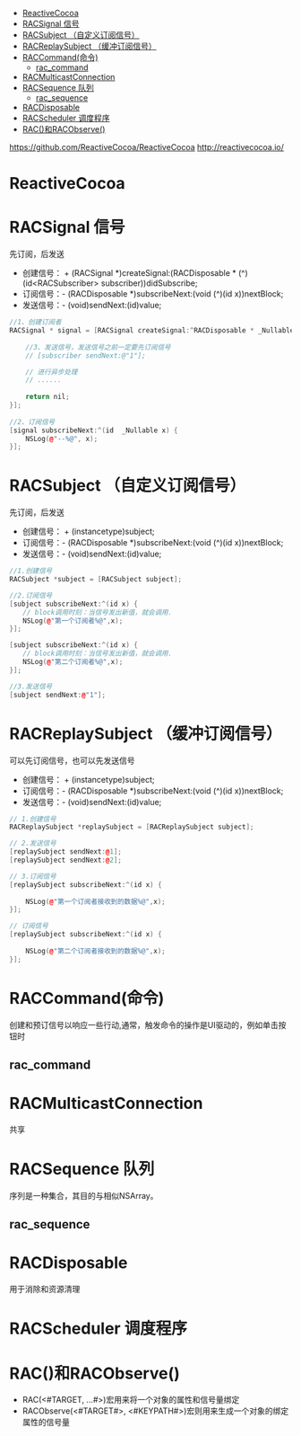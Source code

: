 <!-- TOC -->

- [ReactiveCocoa](#reactivecocoa)
- [RACSignal 信号](#racsignal-信号)
- [RACSubject （自定义订阅信号）](#racsubject-自定义订阅信号)
- [RACReplaySubject （缓冲订阅信号）](#racreplaysubject-缓冲订阅信号)
- [RACCommand(命令)](#raccommand命令)
  - [rac_command](#rac_command)
- [RACMulticastConnection](#racmulticastconnection)
- [RACSequence 队列](#racsequence-队列)
  - [rac_sequence](#rac_sequence)
- [RACDisposable](#racdisposable)
- [RACScheduler 调度程序](#racscheduler-调度程序)
- [RAC()和RACObserve()](#rac和racobserve)

<!-- /TOC -->

https://github.com/ReactiveCocoa/ReactiveCocoa
http://reactivecocoa.io/

# ReactiveCocoa

# RACSignal 信号

先订阅，后发送

* 创建信号： + (RACSignal *)createSignal:(RACDisposable * (^)(id\<RACSubscriber> subscriber))didSubscribe;
* 订阅信号：- (RACDisposable *)subscribeNext:(void (^)(id x))nextBlock;
* 发送信号：- (void)sendNext:(id)value;

```c++
//1、创建订阅者
RACSignal * signal = [RACSignal createSignal:^RACDisposable * _Nullable(id<RACSubscriber>  _Nonnull subscriber) {
        
    //3、发送信号，发送信号之前一定要先订阅信号
    // [subscriber sendNext:@"1"];

    // 进行异步处理
    // ......
        
    return nil;
}];
    
//2、订阅信号
[signal subscribeNext:^(id  _Nullable x) {
    NSLog(@"--%@", x);
}];
```

# RACSubject （自定义订阅信号）

先订阅，后发送

* 创建信号： + (instancetype)subject;
* 订阅信号：- (RACDisposable *)subscribeNext:(void (^)(id x))nextBlock;
* 发送信号：- (void)sendNext:(id)value;

```c++
//1.创建信号
RACSubject *subject = [RACSubject subject];

//2.订阅信号
[subject subscribeNext:^(id x) {
　　// block调用时刻：当信号发出新值，就会调用.
　　NSLog(@"第一个订阅者%@",x);
}];

[subject subscribeNext:^(id x) {
　　// block调用时刻：当信号发出新值，就会调用.
　　NSLog(@"第二个订阅者%@",x);
}];

//3.发送信号
[subject sendNext:@"1"];
```

# RACReplaySubject （缓冲订阅信号）

可以先订阅信号，也可以先发送信号

* 创建信号： + (instancetype)subject;
* 订阅信号：- (RACDisposable *)subscribeNext:(void (^)(id x))nextBlock;
* 发送信号：- (void)sendNext:(id)value;

```c++
// 1.创建信号
RACReplaySubject *replaySubject = [RACReplaySubject subject];

// 2.发送信号
[replaySubject sendNext:@1];
[replaySubject sendNext:@2];

// 3.订阅信号
[replaySubject subscribeNext:^(id x) {
    
    NSLog(@"第一个订阅者接收到的数据%@",x);
}];

// 订阅信号
[replaySubject subscribeNext:^(id x) {
    
    NSLog(@"第二个订阅者接收到的数据%@",x);
}];
```

# RACCommand(命令)

创建和预订信号以响应一些行动,通常，触发命令的操作是UI驱动的，例如单击按钮时

## rac_command

# RACMulticastConnection

共享

# RACSequence 队列

序列是一种集合，其目的与相似NSArray。

## rac_sequence

# RACDisposable

用于消除和资源清理

# RACScheduler 调度程序

# RAC()和RACObserve()

* RAC(<#TARGET, ...#>)宏用来将一个对象的属性和信号量绑定
* RACObserve(<#TARGET#>, <#KEYPATH#>)宏则用来生成一个对象的绑定属性的信号量